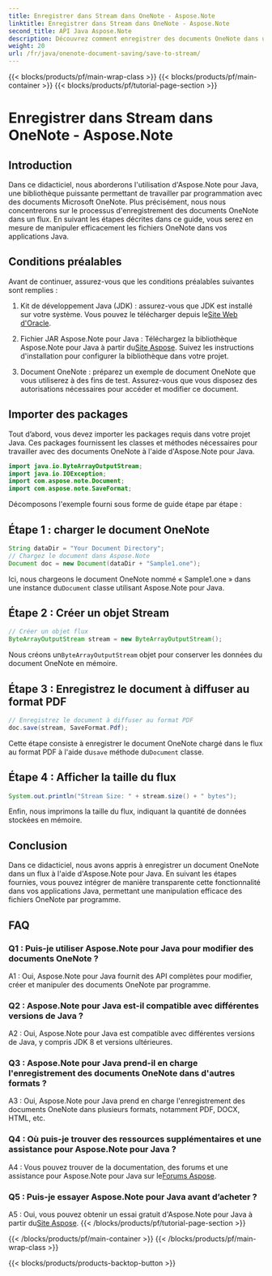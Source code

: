 ```yaml
---
title: Enregistrer dans Stream dans OneNote - Aspose.Note
linktitle: Enregistrer dans Stream dans OneNote - Aspose.Note
second_title: API Java Aspose.Note
description: Découvrez comment enregistrer des documents OneNote dans un flux en Java à l'aide d'Aspose.Note. Intégrez sans effort cette fonctionnalité dans vos applications.
weight: 20
url: /fr/java/onenote-document-saving/save-to-stream/
---
```


{{< blocks/products/pf/main-wrap-class >}}
{{< blocks/products/pf/main-container >}}
{{< blocks/products/pf/tutorial-page-section >}}

# Enregistrer dans Stream dans OneNote - Aspose.Note

## Introduction

Dans ce didacticiel, nous aborderons l'utilisation d'Aspose.Note pour Java, une bibliothèque puissante permettant de travailler par programmation avec des documents Microsoft OneNote. Plus précisément, nous nous concentrerons sur le processus d'enregistrement des documents OneNote dans un flux. En suivant les étapes décrites dans ce guide, vous serez en mesure de manipuler efficacement les fichiers OneNote dans vos applications Java.

## Conditions préalables

Avant de continuer, assurez-vous que les conditions préalables suivantes sont remplies :

1.  Kit de développement Java (JDK) : assurez-vous que JDK est installé sur votre système. Vous pouvez le télécharger depuis le[Site Web d'Oracle](https://www.oracle.com/java/technologies/javase-jdk11-downloads.html).
   
2.  Fichier JAR Aspose.Note pour Java : Téléchargez la bibliothèque Aspose.Note pour Java à partir du[Site Aspose](https://releases.aspose.com/note/java/). Suivez les instructions d'installation pour configurer la bibliothèque dans votre projet.

3. Document OneNote : préparez un exemple de document OneNote que vous utiliserez à des fins de test. Assurez-vous que vous disposez des autorisations nécessaires pour accéder et modifier ce document.

## Importer des packages

Tout d’abord, vous devez importer les packages requis dans votre projet Java. Ces packages fournissent les classes et méthodes nécessaires pour travailler avec des documents OneNote à l'aide d'Aspose.Note pour Java.

```java
import java.io.ByteArrayOutputStream;
import java.io.IOException;
import com.aspose.note.Document;
import com.aspose.note.SaveFormat;
```

Décomposons l'exemple fourni sous forme de guide étape par étape :

## Étape 1 : charger le document OneNote

```java
String dataDir = "Your Document Directory";
// Chargez le document dans Aspose.Note
Document doc = new Document(dataDir + "Sample1.one");
```

 Ici, nous chargeons le document OneNote nommé « Sample1.one » dans une instance du`Document` classe utilisant Aspose.Note pour Java.

## Étape 2 : Créer un objet Stream

```java
// Créer un objet flux
ByteArrayOutputStream stream = new ByteArrayOutputStream();
```

 Nous créons un`ByteArrayOutputStream` objet pour conserver les données du document OneNote en mémoire.

## Étape 3 : Enregistrez le document à diffuser au format PDF

```java
// Enregistrez le document à diffuser au format PDF
doc.save(stream, SaveFormat.Pdf);
```

 Cette étape consiste à enregistrer le document OneNote chargé dans le flux au format PDF à l'aide du`save` méthode du`Document` classe.

## Étape 4 : Afficher la taille du flux

```java
System.out.println("Stream Size: " + stream.size() + " bytes");
```

Enfin, nous imprimons la taille du flux, indiquant la quantité de données stockées en mémoire.

## Conclusion

Dans ce didacticiel, nous avons appris à enregistrer un document OneNote dans un flux à l'aide d'Aspose.Note pour Java. En suivant les étapes fournies, vous pouvez intégrer de manière transparente cette fonctionnalité dans vos applications Java, permettant une manipulation efficace des fichiers OneNote par programme.

## FAQ

### Q1 : Puis-je utiliser Aspose.Note pour Java pour modifier des documents OneNote ?

A1 : Oui, Aspose.Note pour Java fournit des API complètes pour modifier, créer et manipuler des documents OneNote par programme.

### Q2 : Aspose.Note pour Java est-il compatible avec différentes versions de Java ?

A2 : Oui, Aspose.Note pour Java est compatible avec différentes versions de Java, y compris JDK 8 et versions ultérieures.

### Q3 : Aspose.Note pour Java prend-il en charge l'enregistrement des documents OneNote dans d'autres formats ?

A3 : Oui, Aspose.Note pour Java prend en charge l'enregistrement des documents OneNote dans plusieurs formats, notamment PDF, DOCX, HTML, etc.

### Q4 : Où puis-je trouver des ressources supplémentaires et une assistance pour Aspose.Note pour Java ?

A4 : Vous pouvez trouver de la documentation, des forums et une assistance pour Aspose.Note pour Java sur le[Forums Aspose](https://forum.aspose.com/c/note/28).

### Q5 : Puis-je essayer Aspose.Note pour Java avant d’acheter ?

 A5 : Oui, vous pouvez obtenir un essai gratuit d'Aspose.Note pour Java à partir du[Site Aspose](https://releases.aspose.com/).
{{< /blocks/products/pf/tutorial-page-section >}}

{{< /blocks/products/pf/main-container >}}
{{< /blocks/products/pf/main-wrap-class >}}

{{< blocks/products/products-backtop-button >}}
